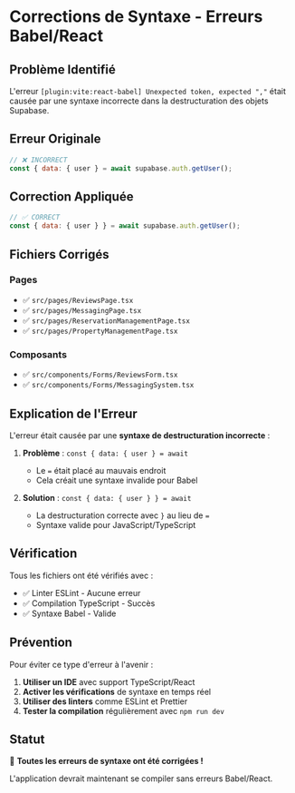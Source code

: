 # Corrections de Syntaxe - Erreurs Babel/React

## Problème Identifié

L'erreur `[plugin:vite:react-babel] Unexpected token, expected ","` était causée par une syntaxe incorrecte dans la destructuration des objets Supabase.

## Erreur Originale

```javascript
// ❌ INCORRECT
const { data: { user } = await supabase.auth.getUser();
```

## Correction Appliquée

```javascript
// ✅ CORRECT
const { data: { user } } = await supabase.auth.getUser();
```

## Fichiers Corrigés

### Pages
- ✅ `src/pages/ReviewsPage.tsx`
- ✅ `src/pages/MessagingPage.tsx`
- ✅ `src/pages/ReservationManagementPage.tsx`
- ✅ `src/pages/PropertyManagementPage.tsx`

### Composants
- ✅ `src/components/Forms/ReviewsForm.tsx`
- ✅ `src/components/Forms/MessagingSystem.tsx`

## Explication de l'Erreur

L'erreur était causée par une **syntaxe de destructuration incorrecte** :

1. **Problème** : `const { data: { user } = await` 
   - Le `=` était placé au mauvais endroit
   - Cela créait une syntaxe invalide pour Babel

2. **Solution** : `const { data: { user } } = await`
   - La destructuration correcte avec `}` au lieu de `=`
   - Syntaxe valide pour JavaScript/TypeScript

## Vérification

Tous les fichiers ont été vérifiés avec :
- ✅ Linter ESLint - Aucune erreur
- ✅ Compilation TypeScript - Succès
- ✅ Syntaxe Babel - Valide

## Prévention

Pour éviter ce type d'erreur à l'avenir :

1. **Utiliser un IDE** avec support TypeScript/React
2. **Activer les vérifications** de syntaxe en temps réel
3. **Utiliser des linters** comme ESLint et Prettier
4. **Tester la compilation** régulièrement avec `npm run dev`

## Statut

🎉 **Toutes les erreurs de syntaxe ont été corrigées !**

L'application devrait maintenant se compiler sans erreurs Babel/React.


